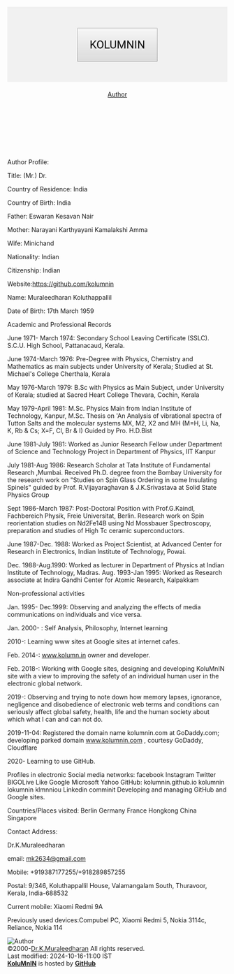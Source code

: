 <meta content="text/html; charset=utf-8" http-equiv="Content-Type" />
<meta name="viewport" content="width=device-width,initial-scale=1">
<meta name="Author" content="Dr. Muraleedharan Koluthappallil">
<meta name="Author" content="https://kolumnin.github.io/Edu.md">
<meta name="website" content="https://kolumnin.github.io">
<link rel="stylesheet" href="https://www.w3schools.com/w3css/4/w3.css">
<link rel="stylesheet" href="/global.css" type="text/css">
<meta name="viewport" content="width=device-width,initial-scale=1">
</head>
<section>
<div class="w3-col-3 w3-center">
<a href="http://kolumnin.github.io/pages/LOGO.html"></a>
</div>
</head>
<body class="w3-container w3-color-black w3-white w3-left">
<div class="w3-col-3 l12 m8 s6 w3-left">
<section class="page-header">
<header Id="Logo" class="logo">
<div class="w3-logo-image">
<H1><a src="https://www.w3schools.com/lib/w3.js"></a><a class="anchor" href="https://github.com/kolumnin/kolumnin.github.io/blob/master/Edu.md">
<img src='/LOGO.jpg' class="w3-center w3-btn" width="" height=""></a></H1>
</div>
<div class="w3-logo-text">
<a class="w3-logo w3-red w3-btn w3-left" href="/Author.md">Author</a> 
</div>
</header>
</section><BR><BR><BR><BR>
<section>
<p>
Author Profile:
  
Title: (Mr.) Dr.

Country of Residence: India

Country of Birth: India

Father: Eswaran Kesavan Nair

Mother: Narayani Karthyayani Kamalakshi Amma 

Wife: Minichand

Nationality: Indian

Citizenship: Indian

Website:https://github.com/kolumnin

Name: Muraleedharan Koluthappallil 

Date of Birth: 17th March 1959

Academic and Professional Records 

June 1971- March 1974: 
Secondary School Leaving Certificate (SSLC). S.C.U. High School, Pattanacaud, Kerala.

June 1974-March 1976: 
Pre-Degree with Physics, Chemistry and Mathematics as main subjects under University of Kerala; Studied at St. Michael's College Cherthala, Kerala

May 1976-March 1979: 
B.Sc with Physics as Main Subject, under University of Kerala; studied at Sacred Heart College Thevara, Cochin, Kerala

May 1979-April 1981: 
M.Sc. Physics Main from Indian Institute of Technology, Kanpur, M.Sc. Thesis on 'An Analysis of vibrational spectra of Tutton Salts and the molecular systems MX, M2, X2 and MH (M=H, Li, Na, K, Rb & Cs; X=F, Cl, Br & I) Guided by Pro. H.D.Bist

June 1981-July 1981: 
Worked as Junior Research Fellow under Department of Science and Technology Project in Department of Physics, IIT Kanpur

July 1981-Aug 1986: 
Research Scholar at Tata Institute of Fundamental Research ,Mumbai. Received Ph.D. degree from the Bombay University for the research work on "Studies on Spin Glass Ordering in some Insulating Spinels" guided by Prof. R.Vijayaraghavan & J.K.Srivastava at Solid State Physics Group

Sept 1986-March 1987: 
Post-Doctoral Position with Prof.G.Kaindl, Fachbereich Physik, Freie Universitat, Berlin. Research work on Spin reorientation studies on Nd2Fe14B using Nd Mossbauer Spectroscopy, preparation and studies of High Tc ceramic superconductors.

June 1987-Dec. 1988: 
Worked as Project Scientist, at Advanced Center for Research in Electronics, Indian Institute of Technology, Powai. 

Dec. 1988-Aug.1990: 
Worked as lecturer in Department of Physics at Indian Institute of Technology, Madras.
Aug. 1993-Jan 1995: Worked as Research associate at Indira Gandhi Center for Atomic Research, Kalpakkam

Non-professional activities

Jan. 1995- Dec.1999: 
Observing and analyzing the effects of media communications on individuals and vice versa.

Jan. 2000- : 
Self Analysis, Philosophy, Internet learning

2010-: 
Learning www sites at Google sites at internet cafes. 

Feb. 2014-: 
www.kolumn.in owner and developer.

Feb. 2018-:
Working with Google sites, designing and developing KoluMnIN site with a view to improving the safety of an individual human user in the electronic global network. 

2019-: 
Observing  and trying to note down how memory lapses, ignorance, negligence and disobedience of electronic web terms and conditions can seriously affect global safety, health, life and the human society about which what I can and can not do.

2019-11-04: 
Registered the domain name kolumnin.com at GoDaddy.com; developing parked domain www.kolumnin.com , courtesy GoDaddy, Cloudflare 

2020- Learning to use GitHub.

Profiles in electronic Social media networks: 
facebook 
Instagram 
Twitter
BIGOLive 
Like 
Google 
Microsoft 
Yahoo 
GitHub: kolumnin.github.io kolumnin lokumnin klmnniou
Linkedin
comminit 
Developing and managing GitHub  and Google sites.

Countries/Places visited:
Berlin
Germany
France
Hongkong
China
Singapore

Contact Address:

Dr.K.Muraleedharan

email: mk2634@gmail.com 

Mobile: +919387177255/+918289857255

Postal: 9/346, Koluthappallil House, Valamangalam South, Thuravoor, Kerala, India-688532

Current mobile: Xiaomi Redmi 9A

Previously used devices:Compubel PC, Xiaomi Redmi 5, Nokia 3114c, Reliance, Nokia 114

</p>
</section>
<section>
<div class="w3-container w3-pale-blue" Id="Author">
<div style="text-align:left">
<!--a href="https://podcasts.google.com/feed/aHR0cHM6Ly9hbmNob3IuZm0vcy8zOTM3NTIxMC9wb2RjYXN0L3Jzcw==">podcasts</a-->
</div>
<div>
<IMG class="w3-image-card-4" SRC="/IMG_1560999410963.jpg" height="100px" width="100px" alt="Author">
</div>
</div>
</section>
<div class="w3-rest">
<footer Id="Logo" class="w3-col-3 w3-footer w3-left">
©2000-<a href="https://github.com/kolumnin/kolumnin.github.io/Edu.md">Dr.K.Muraleedharan</a> All rights reserved.</div>
</footer>
Last modified:  2024-10-16-11:00 IST
</div>
<div class="w3-col-3 w3-pale-blue w3-center">
<a href="https://GitHub.com/kolumnin"><b>KoluMnIN</b></a> is hosted by <a href="https://GitHub.com"><b>GitHub</b></a>
</div>
</body>
</html>

